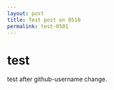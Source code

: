 ```yaml
---
layout: post
title: Test post on 0510
permalink: test-0501
---
```


# test

test after github-username change.
